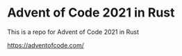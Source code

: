 # Advent of Code 2021 in Rust

This is a repo for Advent of Code 2021 in Rust

https://adventofcode.com/

